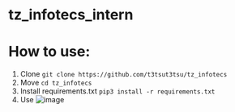 # tz_infotecs_intern
# How to use:
1. Clone
   ```git clone https://github.com/t3tsut3tsu/tz_infotecs```
2. Move
   ```cd tz_infotecs```
3. Install requirements.txt
   ```pip3 install -r requirements.txt```
5. Use
   ![image](https://github.com/user-attachments/assets/afb02cba-8b71-42b5-9320-344ea86d8705)
